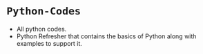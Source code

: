 # `Python-Codes`
- All python codes.
- Python Refresher that contains the basics of Python along with examples to support it.

